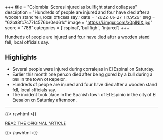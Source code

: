 +++
title = "Colombia: Scores injured as bullfight stand collapses"
description = "Hundreds of people are injured and four have died after a wooden stand fell, local officials say."
date = "2022-06-27 11:09:29"
slug = "62b98fc7c7714576be0ed61c"
image = "https://i.imgur.com/xQplNlX.jpg"
score = "788"
categories = ['espinal', 'bullfight', 'injured']
+++

Hundreds of people are injured and four have died after a wooden stand fell, local officials say.

## Highlights

- Several people were injured during corralejas in El Espinal on Saturday.
- Earlier this month one person died after being gored by a bull during a bull in the town of Repelon.
- Hundreds of people are injured and four have died after a wooden stand fell, local officials say.
- The incident took place in the Spanish town of El Espinio in the city of El Eresalon on Saturday afternoon.

---

{{< rawhtml >}}
  <p class="article-category">
    <a target="_blank" href="https://www.bbc.com/news/world-latin-america-61945917">READ THE ORIGINAL ARTICLE</a>
  </p>
{{< /rawhtml >}}

